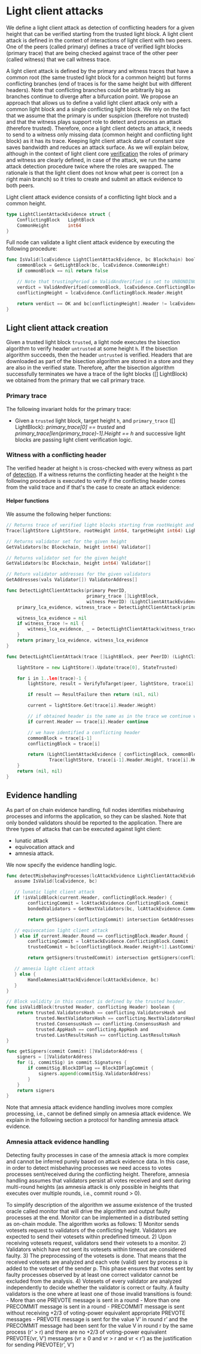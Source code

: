 
# Light client attacks

We define a light client attack as detection of conflicting headers for a given height that can be verified
starting from the trusted light block. A light client attack is defined in the context of interactions of
light client with two peers. One of the peers (called primary) defines a trace of verified light blocks
(primary trace) that are being checked against trace of the other peer (called witness) that we call
witness trace.

A light client attack is defined by the primary and witness traces
that have a common root (the same trusted light block for a common height) but forms
conflicting branches (end of traces is for the same height but with different headers).
Note that conflicting branches could be arbitrarily big as branches continue to diverge after
a bifurcation point. We propose an approach that allows us to define a valid light client attack
only with a common light block and a single conflicting light block. We rely on the fact that
we assume that the primary is under suspicion (therefore not trusted) and that the witness plays
support role to detect and process an attack (therefore trusted). Therefore, once a light client
detects an attack, it needs to send to a witness only missing data (common height
and conflicting light block) as it has its trace. Keeping light client attack data of constant size
saves bandwidth and reduces an attack surface. As we will explain below, although in the context of
light client core
[verification](https://github.com/KYVENetwork/celestia-core/tree/main/spec/light-client/verification)
the roles of primary and witness are clearly defined,
in case of the attack, we run the same attack detection procedure twice where the roles are swapped.
The rationale is that the light client does not know what peer is correct (on a right main branch)
so it tries to create and submit an attack evidence to both peers.

Light client attack evidence consists of a conflicting light block and a common height.

```go
type LightClientAttackEvidence struct {
    ConflictingBlock   LightBlock
    CommonHeight       int64
}
```

Full node can validate a light client attack evidence by executing the following procedure:

```go
func IsValid(lcaEvidence LightClientAttackEvidence, bc Blockchain) boolean {
    commonBlock = GetLightBlock(bc, lcaEvidence.CommonHeight)
    if commonBlock == nil return false

    // Note that trustingPeriod in ValidAndVerified is set to UNBONDING_PERIOD
    verdict = ValidAndVerified(commonBlock, lcaEvidence.ConflictingBlock)
    conflictingHeight = lcaEvidence.ConflictingBlock.Header.Height

    return verdict == OK and bc[conflictingHeight].Header != lcaEvidence.ConflictingBlock.Header
}
```

## Light client attack creation

Given a trusted light block `trusted`, a light node executes the bisection algorithm to verify header
`untrusted` at some height `h`. If the bisection algorithm succeeds, then the header `untrusted` is verified.
Headers that are downloaded as part of the bisection algorithm are stored in a store and they are also in
the verified state. Therefore, after the bisection algorithm successfully terminates we have a trace of
the light blocks ([] LightBlock) we obtained from the primary that we call primary trace.

### Primary trace

The following invariant holds for the primary trace:

- Given a `trusted` light block, target height `h`, and `primary_trace` ([] LightBlock):
    *primary_trace[0] == trusted* and *primary_trace[len(primary_trace)-1].Height == h* and
    successive light blocks are passing light client verification logic.

### Witness with a conflicting header

The verified header at height `h` is cross-checked with every witness as part of
[detection](https://github.com/KYVENetwork/celestia-core/tree/main/spec/light-client/detection).
If a witness returns the conflicting header at the height `h` the following procedure is executed to verify
if the conflicting header comes from the valid trace and if that's the case to create an attack evidence:

#### Helper functions

We assume the following helper functions:

```go
// Returns trace of verified light blocks starting from rootHeight and ending with targetHeight.
Trace(lightStore LightStore, rootHeight int64, targetHeight int64) LightBlock[]

// Returns validator set for the given height
GetValidators(bc Blockchain, height int64) Validator[]

// Returns validator set for the given height
GetValidators(bc Blockchain, height int64) Validator[]

// Return validator addresses for the given validators
GetAddresses(vals Validator[]) ValidatorAddress[]
```

```go
func DetectLightClientAttacks(primary PeerID,
                              primary_trace []LightBlock,
                              witness PeerID) (LightClientAttackEvidence, LightClientAttackEvidence) {
    primary_lca_evidence, witness_trace = DetectLightClientAttack(primary_trace, witness)

    witness_lca_evidence = nil
    if witness_trace != nil {
        witness_lca_evidence, _ = DetectLightClientAttack(witness_trace, primary)
    }
    return primary_lca_evidence, witness_lca_evidence
}

func DetectLightClientAttack(trace []LightBlock, peer PeerID) (LightClientAttackEvidence, []LightBlock) {

    lightStore = new LightStore().Update(trace[0], StateTrusted)

    for i in 1..len(trace)-1 {
        lightStore, result = VerifyToTarget(peer, lightStore, trace[i].Header.Height)

        if result == ResultFailure then return (nil, nil)

        current = lightStore.Get(trace[i].Header.Height)

        // if obtained header is the same as in the trace we continue with a next height
        if current.Header == trace[i].Header continue

        // we have identified a conflicting header
        commonBlock = trace[i-1]
        conflictingBlock = trace[i]

        return (LightClientAttackEvidence { conflictingBlock, commonBlock.Header.Height },
                Trace(lightStore, trace[i-1].Header.Height, trace[i].Header.Height))
    }
    return (nil, nil)
}
```

## Evidence handling

As part of on chain evidence handling, full nodes identifies misbehaving processes and informs
the application, so they can be slashed. Note that only bonded validators should
be reported to the application. There are three types of attacks that can be executed against
light client:

- lunatic attack
- equivocation attack and
- amnesia attack.

We now specify the evidence handling logic.

```go
func detectMisbehavingProcesses(lcAttackEvidence LightClientAttackEvidence, bc Blockchain) []ValidatorAddress {
   assume IsValid(lcaEvidence, bc)

   // lunatic light client attack
   if !isValidBlock(current.Header, conflictingBlock.Header) {
        conflictingCommit = lcAttackEvidence.ConflictingBlock.Commit
        bondedValidators = GetNextValidators(bc, lcAttackEvidence.CommonHeight)

        return getSigners(conflictingCommit) intersection GetAddresses(bondedValidators)

   // equivocation light client attack
   } else if current.Header.Round == conflictingBlock.Header.Round {
        conflictingCommit = lcAttackEvidence.ConflictingBlock.Commit
        trustedCommit = bc[conflictingBlock.Header.Height+1].LastCommit

        return getSigners(trustedCommit) intersection getSigners(conflictingCommit)

   // amnesia light client attack
   } else {
        HandleAmnesiaAttackEvidence(lcAttackEvidence, bc)
   }
}

// Block validity in this context is defined by the trusted header.
func isValidBlock(trusted Header, conflicting Header) boolean {
    return trusted.ValidatorsHash == conflicting.ValidatorsHash and
           trusted.NextValidatorsHash == conflicting.NextValidatorsHash and
           trusted.ConsensusHash == conflicting.ConsensusHash and
           trusted.AppHash == conflicting.AppHash and
           trusted.LastResultsHash == conflicting.LastResultsHash
}

func getSigners(commit Commit) []ValidatorAddress {
    signers = []ValidatorAddress
    for (i, commitSig) in commit.Signatures {
        if commitSig.BlockIDFlag == BlockIDFlagCommit {
            signers.append(commitSig.ValidatorAddress)
        }
    }
    return signers
}
```

Note that amnesia attack evidence handling involves more complex processing, i.e., cannot be
defined simply on amnesia attack evidence. We explain in the following section a protocol
for handling amnesia attack evidence.

### Amnesia attack evidence handling

Detecting faulty processes in case of the amnesia attack is more complex and cannot be inferred
purely based on attack evidence data. In this case, in order to detect misbehaving processes we need
access to votes processes sent/received during the conflicting height. Therefore, amnesia handling assumes that
validators persist all votes received and sent during multi-round heights (as amnesia attack
is only possible in heights that executes over multiple rounds, i.e., commit round > 0).

To simplify description of the algorithm we assume existence of the trusted oracle called monitor that will
drive the algorithm and output faulty processes at the end. Monitor can be implemented in a
distributed setting as on-chain module. The algorithm works as follows:
    1) Monitor sends votesets request to validators of the conflicting height. Validators
    are expected to send their votesets within predefined timeout.
    2) Upon receiving votesets request, validators send their votesets to a monitor.
    2) Validators which have not sent its votesets within timeout are considered faulty.
    3) The preprocessing of the votesets is done. That means that the received votesets are analyzed
    and each vote (valid) sent by process p is added to the voteset of the sender p. This phase ensures that
    votes sent by faulty processes observed by at least one correct validator cannot be excluded from the analysis.
    4) Votesets of every validator are analyzed independently to decide whether the validator is correct or faulty.
       A faulty validators is the one where at least one of those invalid transitions is found:
            - More than one PREVOTE message is sent in a round
            - More than one PRECOMMIT message is sent in a round
            - PRECOMMIT message is sent without receiving +2/3 of voting-power equivalent
            appropriate PREVOTE messages
            - PREVOTE message is sent for the value V’ in round r’ and the PRECOMMIT message had
            been sent for the value V in round r by the same process (r’ > r) and there are no
            +2/3 of voting-power equivalent PREVOTE(vr, V’) messages (vr ≥ 0 and vr > r and vr < r’)
            as the justification for sending PREVOTE(r’, V’)
